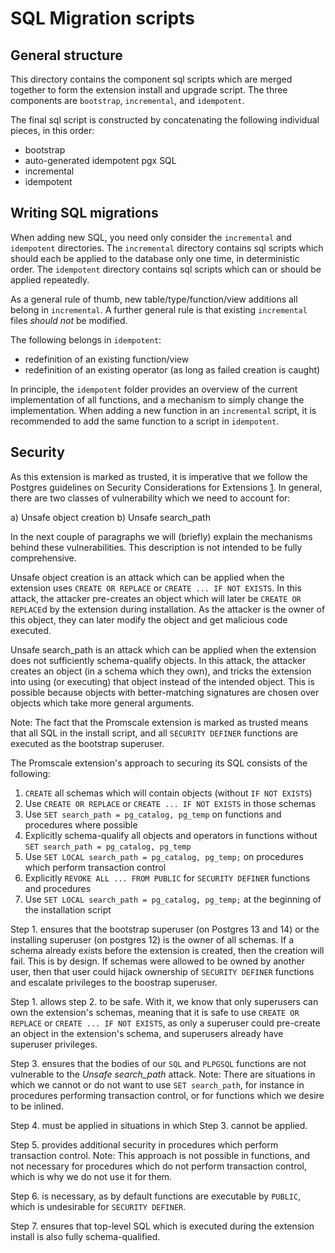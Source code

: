 # SQL Migration scripts

## General structure

This directory contains the component sql scripts which are merged together to
form the extension install and upgrade script. The three components are
`bootstrap`, `incremental`, and `idempotent`.

The final sql script is constructed by concatenating the following individual
pieces, in this order:

- bootstrap
- auto-generated idempotent pgx SQL
- incremental
- idempotent

## Writing SQL migrations

When adding new SQL, you need only consider the `incremental` and `idempotent`
directories. The `incremental` directory contains sql scripts which should
each be applied to the database only one time, in deterministic order.  The
`idempotent` directory contains sql scripts which can or should be applied
repeatedly.

As a general rule of thumb, new table/type/function/view additions all belong
in `incremental`. A further general rule is that existing `incremental` files
_should not_ be modified.

The following belongs in `idempotent`:

- redefinition of an existing function/view
- redefinition of an existing operator (as long as failed creation is caught)  

In principle, the `idempotent` folder provides an overview of the current
implementation of all functions, and a mechanism to simply change the
implementation. When adding a new function in an `incremental` script, it is
recommended to add the same function to a script in `idempotent`.

## Security

As this extension is marked as trusted, it is imperative that we follow the
Postgres guidelines on Security Considerations for Extensions [1]. In general,
there are two classes of vulnerability which we need to account for:

a) Unsafe object creation 
b) Unsafe search_path

In the next couple of paragraphs we will (briefly) explain the mechanisms
behind these vulnerabilities. This description is not intended to be fully
comprehensive.

Unsafe object creation is an attack which can be applied when the extension
uses `CREATE OR REPLACE` or `CREATE ... IF NOT EXISTS`. In this attack, the
attacker pre-creates an object which will later be `CREATE OR REPLACE`d by the
extension during installation. As the attacker is the owner of this object,
they can later modify the object and get malicious code executed.

Unsafe search_path is an attack which can be applied when the extension does
not sufficiently schema-qualify objects. In this attack, the  attacker creates
an object (in a schema which they own), and tricks the extension into
using (or executing) that object instead of the intended object. This is
possible because objects with better-matching signatures are chosen over
objects which take more general arguments.

Note: The fact that the Promscale extension is marked as trusted means that all
SQL in the install script, and all `SECURITY DEFINER` functions are executed as
the bootstrap superuser.

The Promscale extension's approach to securing its SQL consists of the following:

1. `CREATE` all schemas which will contain objects (without `IF NOT EXISTS`)
2. Use `CREATE OR REPLACE` or `CREATE ... IF NOT EXISTS` in those schemas
3. Use `SET search_path = pg_catalog, pg_temp` on functions and procedures where possible
4. Explicitly schema-qualify all objects and operators in functions without `SET search_path = pg_catalog, pg_temp`
5. Use `SET LOCAL search_path = pg_catalog, pg_temp;` on procedures which perform transaction control
6. Explicitly `REVOKE ALL ... FROM PUBLIC` for `SECURITY DEFINER` functions and procedures
7. Use `SET LOCAL search_path = pg_catalog, pg_temp;` at the beginning of the installation script

Step 1. ensures that the bootstrap superuser (on Postgres 13 and 14) or the
installing superuser (on postgres 12) is the owner of all schemas. If a schema
already exists before the extension is created, then the creation will fail.
This is by design. If schemas were allowed to be owned by another user, then
that user could hijack ownership of `SECURITY DEFINER` functions and escalate
privileges to the boostrap superuser.

Step 1. allows step 2. to be safe. With it, we know that only superusers can
own the extension's schemas, meaning that it is safe to use `CREATE OR REPLACE`
or `CREATE ... IF NOT EXISTS`, as only a superuser could pre-create an object
in the extension's schema, and superusers already have superuser privileges.

Step 3. ensures that the bodies of our `SQL` and `PLPGSQL` functions are not
vulnerable to the _Unsafe search_path_ attack.
Note: There are situations in which we cannot or do not want to use
`SET search_path`, for instance in procedures performing transaction control,
or for functions which we desire to be inlined.

Step 4. must be applied in situations in which Step 3. cannot be applied.

Step 5. provides additional security in procedures which perform transaction
control. Note: This approach is not possible in functions, and not necessary
for procedures which do not perform transaction control, which is why we do
not use it for them.

Step 6. is necessary, as by default functions are executable by `PUBLIC`, which
is undesirable for `SECURITY DEFINER`.

Step 7. ensures that top-level SQL which is executed during the extension
install is also fully schema-qualified.

[1]: https://www.postgresql.org/docs/current/extend-extensions.html#EXTEND-EXTENSIONS-SECURITY